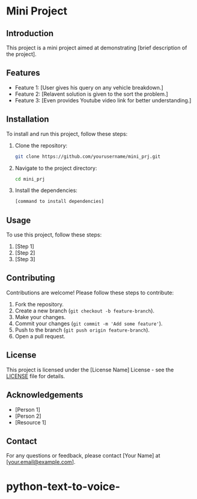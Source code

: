 # Mini Project

## Introduction
This project is a mini project aimed at demonstrating [brief description of the project].

## Features
- Feature 1: [User  gives his query on any vehicle breakdown.]
- Feature 2: [Relavent solution is given to the sort the problem.]
- Feature 3: [Even provides Youtube video link for better understanding.]

## Installation
To install and run this project, follow these steps:

1. Clone the repository:
    ```bash
    git clone https://github.com/yourusername/mini_prj.git
    ```
2. Navigate to the project directory:
    ```bash
    cd mini_prj
    ```
3. Install the dependencies:
    ```bash
    [command to install dependencies]
    ```

## Usage
To use this project, follow these steps:

1. [Step 1]
2. [Step 2]
3. [Step 3]

## Contributing
Contributions are welcome! Please follow these steps to contribute:

1. Fork the repository.
2. Create a new branch (`git checkout -b feature-branch`).
3. Make your changes.
4. Commit your changes (`git commit -m 'Add some feature'`).
5. Push to the branch (`git push origin feature-branch`).
6. Open a pull request.

## License
This project is licensed under the [License Name] License - see the [LICENSE](LICENSE) file for details.

## Acknowledgements
- [Person 1]
- [Person 2]
- [Resource 1]

## Contact
For any questions or feedback, please contact [Your Name] at [your.email@example.com].

# python-text-to-voice-

